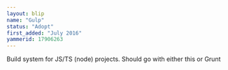 ```yaml
---
layout: blip
name: "Gulp"
status: "Adopt"
first_added: "July 2016"
yammerid: 17906263
---
```

Build system for JS/TS (node) projects. Should go with either this or Grunt